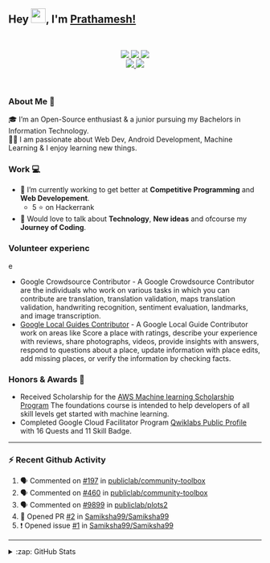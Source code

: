 ## Hey <img src="https://github.com/TheDudeThatCode/TheDudeThatCode/blob/master/Assets/Hi.gif" width="29px">, I'm [Prathamesh!]()

<br/>

<p align="center">

  <a href="https://www.linkedin.com/in/prathamesh-borse/" target="_blank" rel="noopener noreferrer">
    <img src="https://img.shields.io/badge/LinkedIn-Prathamesh%20Borse-blue?logo=linkedin&logoColor=blue&color=blue" />
 </a>

  <a href="https://twitter.com/Dev_Prathamtwt" target="_blank" rel="noopener noreferrer">
    <img src="https://img.shields.io/badge/Twitter-Dev_Prathamtwt-blue?logo=twitter&logoColor=blue&color=blue" />
  </a>

  <a href="prathameshborse.official@gmail.com" target="_blank" rel="noopener noreferrer">
    <img src="https://img.shields.io/badge/Gmail-Prathamesh%20Borse-red?logo=gmail&logoColor=red&color=red" />
  </a>

  <br />

  <a href="https://prathameshborse.medium.com/" target="_blank" rel="noopener noreferrer">
    <img src="https://img.shields.io/badge/Medium-Prathamesh%20Borse-black?logo=medium&logoColor=black&color=black" />
  </a>

  <a href="https://instagram.com/dev_prathamig" target="_blank" rel="noopener noreferrer">
    <img src="https://img.shields.io/badge/Instagram-dev_prathamig-pink?logo=instagram&logoColor=pink&color=pink" />
  </a>
</p>

<br />

### About Me 🚀

🎓 I’m an Open-Source enthusiast & a junior pursuing my Bachelors in Information Technology. </br>
👨‍💻  I am passionate about Web Dev, Android Development, Machine Learning & I enjoy learning new things. </br>

### Work 💻

- 🌱 I’m currently working to get better at **Competitive Programming** and **Web Developement**.
  - 5 :star: on Hackerrank
- 💬 Would love to talk about **Technology**, **New ideas** and ofcourse my **Journey of Coding**.

### Volunteer experienc
e
- Google Crowdsource Contributor - A Google Crowdsource Contributor are the individuals who work on various tasks in which you can contribute are translation, translation validation, maps translation validation, handwriting recognition, sentiment evaluation, landmarks, and image transcription. 
- [Google Local Guides Contributor](https://www.google.com/maps/contrib/105412558492020731472/reviews/@20.0121819,73.5511349,8z/data=!3m1!4b1!4m3!8m2!3m1!1e1) - A Google Local Guide Contributor work on areas like Score a place with ratings, describe your experience with reviews, share photographs, videos, provide insights with answers, respond to questions about a place, update information with place edits, add missing places, or verify the information by checking facts.

### Honors & Awards 🏅

- Received Scholarship for the [AWS Machine learning Scholarship Program](https://www.udacity.com/course/aws-machine-learning-foundations--ud090) The foundations course is intended to help developers of all skill levels get started with machine learning.
- Completed Google Cloud Facilitator Program [Qwiklabs Public Profile](https://www.qwiklabs.com/public_profiles/e7000573-80c9-41e4-894a-33ece4b5128b) with 16 Quests and 11 Skill Badge.

---

### :zap: Recent Github Activity

<!--START_SECTION:activity-->

1. 🗣 Commented on [#197](https://github.com/publiclab/community-toolbox/issues/197) in [publiclab/community-toolbox](https://github.com/publiclab/community-toolbox)
2. 🗣 Commented on [#460](https://github.com/publiclab/community-toolbox/issues/460) in [publiclab/community-toolbox](https://github.com/publiclab/community-toolbox)
3. 🗣 Commented on [#9899](https://github.com/publiclab/plots2/issues/9899) in [publiclab/plots2](https://github.com/publiclab/plots2)
4. 💪 Opened PR [#2](https://github.com/Samiksha99/Samiksha99/pull/2) in [Samiksha99/Samiksha99](https://github.com/Samiksha99/Samiksha99)
5. ❗️ Opened issue [#1](https://github.com/Samiksha99/Samiksha99/issues/1) in [Samiksha99/Samiksha99](https://github.com/Samiksha99/Samiksha99)
<!--END_SECTION:activity-->

---

<details>
  <summary>:zap: GitHub Stats</summary>

<p>&nbsp;<img align="center" alt="prathamesh-borse" src="https://github-readme-stats.vercel.app/api?username=prathamesh-borse&show_icons=true&title_color=ffffff&icon_color=03fc8c&text_color=daf7dc&bg_color=191919" />

</details>
